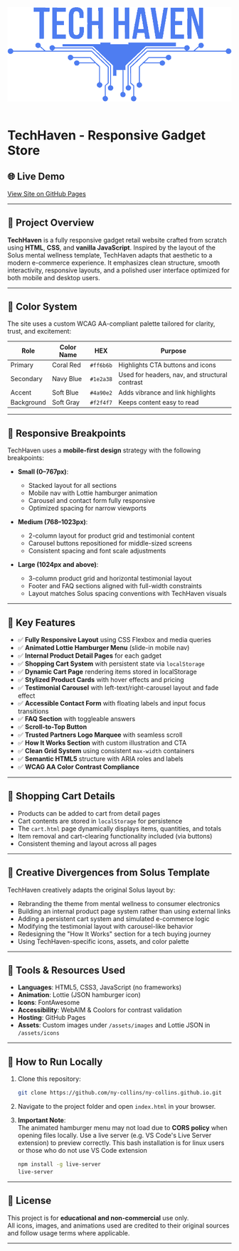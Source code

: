 
<meta name="viewport" content="width=device-width, initial-scale=1.0">
<meta charset="UTF-8">
<div align="left">
	<img src="https://github.com/K1rsN7/TechHaven/blob/master/img/logo.webp"></div>
	<br>

# TechHaven - Responsive Gadget Store

## 🌐 Live Demo  
[View Site on GitHub Pages](https://ny-collins.github.io/)

---

## 🧩 Project Overview

**TechHaven** is a fully responsive gadget retail website crafted from scratch using **HTML**, **CSS**, and **vanilla JavaScript**. Inspired by the layout of the Solus mental wellness template, TechHaven adapts that aesthetic to a modern e-commerce experience. It emphasizes clean structure, smooth interactivity, responsive layouts, and a polished user interface optimized for both mobile and desktop users.

---

## 🎨 Color System

The site uses a custom WCAG AA-compliant palette tailored for clarity, trust, and excitement:

| Role        | Color Name  | HEX       | Purpose |
|-------------|-------------|-----------|---------|
| Primary     | Coral Red   | `#ff6b6b` | Highlights CTA buttons and icons |
| Secondary   | Navy Blue   | `#1e2a38` | Used for headers, nav, and structural contrast |
| Accent      | Soft Blue   | `#4a90e2` | Adds vibrance and link highlights |
| Background  | Soft Gray   | `#f2f4f7` | Keeps content easy to read |

---

## 📱 Responsive Breakpoints

TechHaven uses a **mobile-first design** strategy with the following breakpoints:

- **Small (0–767px)**:
  - Stacked layout for all sections
  - Mobile nav with Lottie hamburger animation
  - Carousel and contact form fully responsive
  - Optimized spacing for narrow viewports

- **Medium (768–1023px)**:
  - 2-column layout for product grid and testimonial content
  - Carousel buttons repositioned for middle-sized screens
  - Consistent spacing and font scale adjustments

- **Large (1024px and above)**:
  - 3-column product grid and horizontal testimonial layout
  - Footer and FAQ sections aligned with full-width constraints
  - Layout matches Solus spacing conventions with TechHaven visuals

---

## 🚀 Key Features

- ✅ **Fully Responsive Layout** using CSS Flexbox and media queries  
- ✅ **Animated Lottie Hamburger Menu** (slide-in mobile nav)  
- ✅ **Internal Product Detail Pages** for each gadget  
- ✅ **Shopping Cart System** with persistent state via `localStorage`  
- ✅ **Dynamic Cart Page** rendering items stored in localStorage  
- ✅ **Stylized Product Cards** with hover effects and pricing  
- ✅ **Testimonial Carousel** with left-text/right-carousel layout and fade effect  
- ✅ **Accessible Contact Form** with floating labels and input focus transitions  
- ✅ **FAQ Section** with toggleable answers  
- ✅ **Scroll-to-Top Button**  
- ✅ **Trusted Partners Logo Marquee** with seamless scroll  
- ✅ **How It Works Section** with custom illustration and CTA  
- ✅ **Clean Grid System** using consistent `max-width` containers  
- ✅ **Semantic HTML5** structure with ARIA roles and labels  
- ✅ **WCAG AA Color Contrast Compliance**

---

## 🛒 Shopping Cart Details

- Products can be added to cart from detail pages  
- Cart contents are stored in `localStorage` for persistence  
- The `cart.html` page dynamically displays items, quantities, and totals  
- Item removal and cart-clearing functionality included (via buttons)  
- Consistent theming and layout across all pages

---

## 🧠 Creative Divergences from Solus Template

TechHaven creatively adapts the original Solus layout by:

- Rebranding the theme from mental wellness to consumer electronics  
- Building an internal product page system rather than using external links  
- Adding a persistent cart system and simulated e-commerce logic  
- Modifying the testimonial layout with carousel-like behavior  
- Redesigning the "How It Works" section for a tech buying journey  
- Using TechHaven-specific icons, assets, and color palette

---

## 🧪 Tools & Resources Used

- **Languages**: HTML5, CSS3, JavaScript (no frameworks)  
- **Animation**: Lottie (JSON hamburger icon)  
- **Icons**: FontAwesome  
- **Accessibility**: WebAIM & Coolors for contrast validation  
- **Hosting**: GitHub Pages  
- **Assets**: Custom images under `/assets/images` and Lottie JSON in `/assets/icons`

---

## 📝 How to Run Locally

1. Clone this repository:
   ```bash
   git clone https://github.com/ny-collins/ny-collins.github.io.git
   ```

2. Navigate to the project folder and open `index.html` in your browser.

3. **Important Note**:  
   The animated hamburger menu may not load due to **CORS policy** when opening files locally. Use a live server (e.g. VS Code's Live Server extension) to preview correctly.
   This bash installation is for linux users or those who do not use VS Code extension
   ```bash
   npm install -g live-server
   live-server
   ```

---

## 🧾 License

This project is for **educational and non-commercial** use only.  
All icons, images, and animations used are credited to their original sources and follow usage terms where applicable.

---
